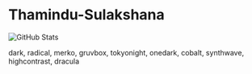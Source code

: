 # Thamindu-Sulakshana
![GitHub Stats](https://github-readme-stats.vercel.app/api?username=ThaminduSulakshana&theme=cobalt)

dark, radical, merko, gruvbox, tokyonight, onedark, cobalt, synthwave, highcontrast, dracula
